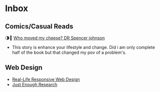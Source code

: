 # Inbox

## Comics/Casual Reads

 🌗🌝 [Who moved my cheese? DR Spencer johnson](https://amzn.in/d/eyoMZG5)

 - This story is enhance your lifestyle and change. Did i am only complete half of the book but that changed my pov of a problem's.

## Web Design

- [Real-Life Responsive Web Design](https://goo.gl/PgmUud)
- [Just Enough Research](http://bit.ly/1TdKsnZ)
